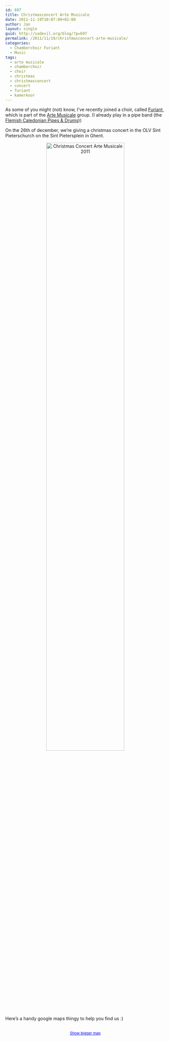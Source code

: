 ```yaml
---
id: 697
title: Christmasconcert Arte Musicale
date: 2011-11-19T10:07:09+02:00
author: Jan
layout: single
guid: http://sadevil.org/blog/?p=697
permalink: /2011/11/19/christmasconcert-arte-musicale/
categories:
  - Chamberchoir Furiant
  - Music
tags:
  - arte musicale
  - chamberchoir
  - choir
  - christmas
  - christmasconcert
  - concert
  - furiant
  - kamerkoor
---
```

As some of you might (not) know, I&#8217;ve recently joined a choir, called <a href="http://www.furiant.be/" target="_blank">Furiant</a>, which is part of the <a href="http://www.artemusicale.be" target="_blank">Arte Musicale</a> group. (I already play in a pipe band (the <a href="http://www.fcpd.be" target="_blank">Flemish Caledonian Pipes & Drums</a>))

On the 26th of december, we&#8217;re giving a christmas concert in the OLV Sint Pieterschurch on the Sint Pietersplein in Ghent.

<center>
  <img width="70%" src="https://kcore.org/wp-content/uploads/2012/03/Affiche-AM-Kerstconcert-1.jpg" alt="Christmas Concert Arte Musicale 2011" />
</center>

Here&#8217;s a handy google maps thingy to help you find us :)  


<center>
  <br /><small><a href="http://maps.google.be/maps?f=q&source=embed&hl=nl&geocode=&q=sint+pietersplein,+gent&aq=&sll=50.805935,4.432983&sspn=3.770002,9.876709&vpsrc=6&ie=UTF8&hq=&hnear=Sint-Pietersplein,+9000+Gent,+Oost-Vlaanderen,+Vlaams+Gewest&t=m&ll=51.045306,3.727326&spn=0.009443,0.018239&z=15&iwloc=A" style="color:#0000FF;text-align:left">Show bigger map</a></small>
</center>